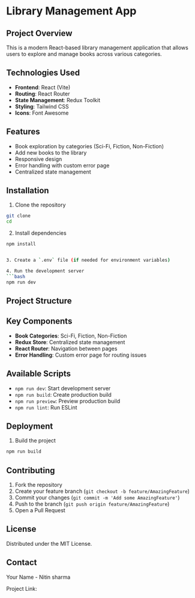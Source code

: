 # Library Management App

## Project Overview

This is a modern React-based library management application that allows users to explore and manage books across various categories.

## Technologies Used

- **Frontend**: React (Vite)
- **Routing**: React Router
- **State Management**: Redux Toolkit
- **Styling**: Tailwind CSS
- **Icons**: Font Awesome

## Features

- Book exploration by categories (Sci-Fi, Fiction, Non-Fiction)
- Add new books to the library
- Responsive design
- Error handling with custom error page
- Centralized state management

## Installation

1. Clone the repository

```bash
git clone
cd
```

2. Install dependencies

````bash
npm install


3. Create a `.env` file (if needed for environment variables)

4. Run the development server
```bash
npm run dev

````

## Project Structure

## Key Components

- **Book Categories**: Sci-Fi, Fiction, Non-Fiction
- **Redux Store**: Centralized state management
- **React Router**: Navigation between pages
- **Error Handling**: Custom error page for routing issues

## Available Scripts

- `npm run dev`: Start development server
- `npm run build`: Create production build
- `npm run preview`: Preview production build
- `npm run lint`: Run ESLint

## Deployment

1. Build the project

```bash
npm run build
```

## Contributing

1. Fork the repository
2. Create your feature branch (`git checkout -b feature/AmazingFeature`)
3. Commit your changes (`git commit -m 'Add some AmazingFeature'`)
4. Push to the branch (`git push origin feature/AmazingFeature`)
5. Open a Pull Request

## License

Distributed under the MIT License.

## Contact

Your Name - Nitin sharma

Project Link:
